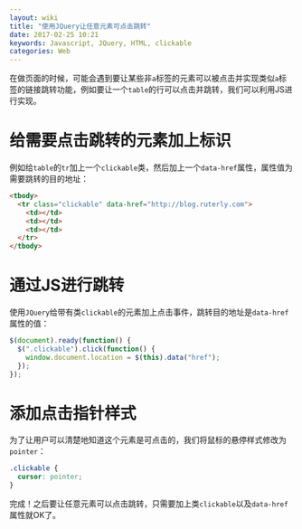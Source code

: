 ```yaml
---
layout: wiki
title: "使用JQuery让任意元素可点击跳转"
date: 2017-02-25 10:21
keywords: Javascript, JQuery, HTML, clickable
categories: Web
---
```


在做页面的时候，可能会遇到要让某些非`a`标签的元素可以被点击并实现类似`a`标签的链接跳转功能，例如要让一个`table`的行可以点击并跳转，我们可以利用JS进行实现。

# 给需要点击跳转的元素加上标识

例如给`table`的`tr`加上一个`clickable`类，然后加上一个`data-href`属性，属性值为需要跳转的目的地址：

```html
<tbody>
  <tr class="clickable" data-href="http://blog.ruterly.com">
    <td></td>
    <td></td>
    <td></td>
  </tr>
</tbody>
```

# 通过JS进行跳转

使用`JQuery`给带有类`clickable`的元素加上点击事件，跳转目的地址是`data-href`属性的值：

```javascript
$(document).ready(function() {
  $(".clickable").click(function() {
    window.document.location = $(this).data("href");
  });
});
```

# 添加点击指针样式

为了让用户可以清楚地知道这个元素是可点击的，我们将鼠标的悬停样式修改为`pointer`：

```css
.clickable {
  cursor: pointer;
}
```

完成！之后要让任意元素可以点击跳转，只需要加上类`clickable`以及`data-href`属性就OK了。
